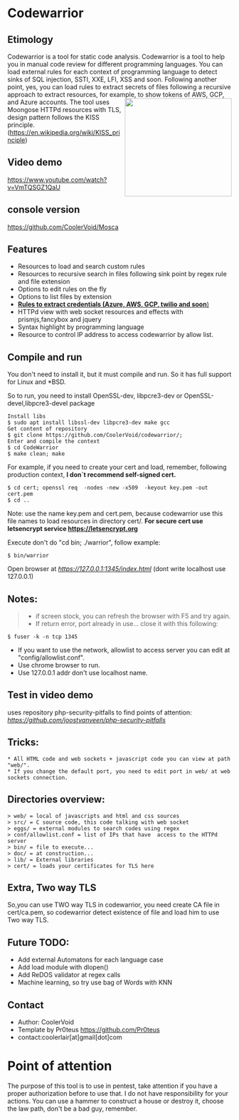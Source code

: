 # Codewarrior

## Etimology
Codewarrior is a tool for static code analysis. Codewarrior is a tool to help you in manual code review for different programming languages. You can load external rules for each context of programming language to detect sinks of SQL injection, SSTI, XXE, LFI, XSS and soon. Following another point, yes, you can load rules to extract secrets of files following a recursive approach to extract resources, for example, to show tokens of AWS, GCP, and Azure accounts.
<img align="right" width="240" height="220" src="https://github.com/CoolerVoid/codewarrior/blob/master/doc/img/frogcode.png">
The tool uses Moongose HTTPd resources with TLS, design pattern follows the KISS principle.(https://en.wikipedia.org/wiki/KISS_principle)

## Video demo 
https://www.youtube.com/watch?v=VmTQSGZ1QaU

## console version
https://github.com/CoolerVoid/Mosca

## Features
* Resources to load and search custom rules
* Resources to recursive search in files following sink point by regex rule and file extension
* Options to edit rules on the fly
* Options to list files by extension
* [**Rules to extract credentials (Azure, AWS, GCP, twilio and soon**)](https://github.com/CoolerVoid/codewarrior/blob/master/eggs/all_langs.egg)
* HTTPd view with web socket resources and effects with prismjs,fancybox and jquery
* Syntax highlight by programming language
* Resource to control IP address to access codewarrior by allow list.

## Compile and run

You don't need to install it, but it must compile and run. 
So it has full support for Linux and *BSD.

So to run, you need to install OpenSSL-dev, libpcre3-dev or OpenSSL-devel,libpcre3-devel package
```
Install libs
$ sudo apt install libssl-dev libpcre3-dev make gcc
Get content of repository
$ git clone https://github.com/CoolerVoid/codewarrior/; 
Enter and compile the context
$ cd CodeWarrior
$ make clean; make
```
For example, if you need to create your cert and load, remember, following production context, **I don`t recommend self-signed cert.**
```
$ cd cert; openssl req  -nodes -new -x509  -keyout key.pem -out cert.pem
$ cd ..
```
Note: use the name key.pem and cert.pem, because codewarrior use this file names to load resources in directory cert/.
**For secure cert use letsencrypt service https://letsencrypt.org**


Execute don't do "cd bin; ./warrior", follow example:
```
$ bin/warrior 
```

Open browser at *https://127.0.0.1:1345/index.html*   (dont write localhost use 127.0.0.1)

## Notes:
>* if screen stock, you can refresh the browser with F5 and try again.
>* If return error, port already in use... close it with this following:
``` 
$ fuser -k -n tcp 1345
```

* If you want to use the network, allowlist to access server you can edit at "config/allowlist.conf". 
* Use chrome browser to run.
* Use 127.0.0.1 addr don't use localhost name.

## Test in video demo
uses repository php-security-pitfalls to find points of attention:  
*https://github.com/joostvanveen/php-security-pitfalls*


## Tricks:
```
* All HTML code and web sockets + javascript code you can view at path "web/".
* If you change the default port, you need to edit port in web/ at web sockets connection.
```

## Directories overview:
```
> web/ = local of javascripts and html and css sources
> src/ = C source code, this code talking with web socket 
> eggs/ = external modules to search codes using regex
> conf/allowlist.conf = list of IPs that have  access to the HTTPd server
> bin/ = file to execute...
> doc/ = at construction...
> lib/ = External libraries
> cert/ = loads your certificates for TLS here
``` 

## Extra, Two way TLS
So,you can use TWO way TLS in codewarrior, you need create CA file in cert/ca.pem, so codewarrior
detect existence of file and load him to use Two way TLS.



## Future TODO:
* Add external Automatons for each language case
* Add load module with dlopen()
* Add ReDOS validator at regex calls
* Machine learning, so try use bag of Words with KNN

## Contact
* Author: CoolerVoid
* Template by Pr0teus https://github.com/Pr0teus
* contact:coolerlair[at]gmail[dot]com

# Point of attention
The purpose of this tool is to use in pentest, take attention if you have a proper authorization before to use that. I do not have responsibility for your actions. You can use a hammer to construct a house or destroy it, choose the law path, don't be a bad guy, remember.

